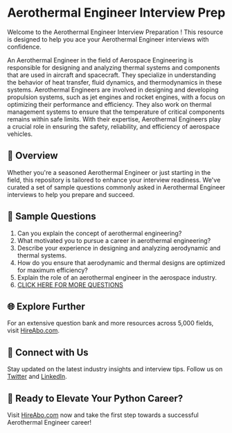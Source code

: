 # Aerothermal Engineer Interview Prep

Welcome to the Aerothermal Engineer Interview Preparation ! This resource is designed to help you ace your Aerothermal Engineer interviews with confidence.

An Aerothermal Engineer in the field of Aerospace Engineering is responsible for designing and analyzing thermal systems and components that are used in aircraft and spacecraft. They specialize in understanding the behavior of heat transfer, fluid dynamics, and thermodynamics in these systems. Aerothermal Engineers are involved in designing and developing propulsion systems, such as jet engines and rocket engines, with a focus on optimizing their performance and efficiency. They also work on thermal management systems to ensure that the temperature of critical components remains within safe limits. With their expertise, Aerothermal Engineers play a crucial role in ensuring the safety, reliability, and efficiency of aerospace vehicles.

## 🚀 Overview

Whether you're a seasoned Aerothermal Engineer or just starting in the field, this repository is tailored to enhance your interview readiness. We've curated a set of sample questions commonly asked in Aerothermal Engineer interviews to help you prepare and succeed.

## 📝 Sample Questions

1. Can you explain the concept of aerothermal engineering?
2. What motivated you to pursue a career in aerothermal engineering?
3. Describe your experience in designing and analyzing aerodynamic and thermal systems.
4. How do you ensure that aerodynamic and thermal designs are optimized for maximum efficiency?
5. Explain the role of an aerothermal engineer in the aerospace industry.
6. [CLICK HERE FOR MORE QUESTIONS](https://hireabo.com/job/3_3_13/Aerothermal%20Engineer)

## 🌐 Explore Further

For an extensive question bank and more resources across 5,000 fields, visit [HireAbo.com](https://www.hireabo.com).

## 📱 Connect with Us

Stay updated on the latest industry insights and interview tips. Follow us on [Twitter](https://twitter.com/hireabo) and [LinkedIn](https://www.linkedin.com/in/hire-abo-3609972a8/).

## 🚀 Ready to Elevate Your Python Career?

Visit [HireAbo.com](https://www.hireabo.com) now and take the first step towards a successful Aerothermal Engineer career!